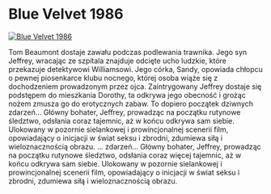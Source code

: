 Blue Velvet 1986 
=============
[![Blue Velvet 1986 ](http://vidos.pl/images/player.gif)](http://vidos.pl/blue-velvet-1986)

 Tom Beaumont dostaje zawału podczas podlewania trawnika. Jego syn Jeffrey, wracając ze szpitala znajduje odcięte ucho ludzkie, które przekazuje detektywowi Williamsowi. Jego córka, Sandy, opowiada chłopcu o pewnej piosenkarce klubu nocnego, której osoba wiąże się z dochodzeniem prowadzonym przez ojca. Zaintrygowany Jeffrey dostaje się podstępem do mieszkania Dorothy, ta odkrywa jego obecność i grożąc nożem zmusza go do erotycznych zabaw. To dopiero początek dziwnych zdarzeń... Główny bohater, Jeffrey, prowadząc na początku rutynowe śledztwo, odsłania coraz  tajemnic, aż w końcu odkrywa sam siebie. Ulokowany w pozornie sielankowej i prowincjonalnej scenerii film, opowiadający o inicjacji w świat seksu i zbrodni, zdumiewa siłą i wieloznacznością obrazu.  ... zdarzeń... Główny bohater, Jeffrey, prowadząc na początku rutynowe śledztwo, odsłania coraz więcej tajemnic, aż w końcu odkrywa sam siebie. Ulokowany w pozornie sielankowej i prowincjonalnej scenerii film, opowiadający o inicjacji w świat seksu i zbrodni, zdumiewa siłą i wieloznacznością obrazu.
